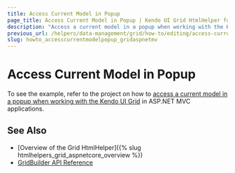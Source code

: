 ```yaml
---
title: Access Current Model in Popup
page_title: Access Current Model in Popup | Kendo UI Grid HtmlHelper for ASP.NET MVC for ASP.NET MVC
description: "Access a current model in a popup when working with the Kendo UI Grid in ASP.NET MVC applications."
previous_url: /helpers/data-management/grid/how-to/editing/access-current-model-in-popup
slug: howto_accesscurrentmodelpopup_gridaspnetmv
---
```


# Access Current Model in Popup

To see the example, refer to the project on how to [access a current model in a popup when working with the Kendo UI Grid](https://github.com/telerik/ui-for-aspnet-mvc-examples/tree/master/grid/grid-accessing-current-model-in-popUp) in ASP.NET MVC applications.

## See Also

* [Overview of the Grid HtmlHelper]({% slug htmlhelpers_grid_aspnetcore_overview %})
* [GridBuilder API Reference](http://docs.telerik.com/aspnet-mvc/api/Kendo.Mvc.UI.Fluent/GridBuilder)
